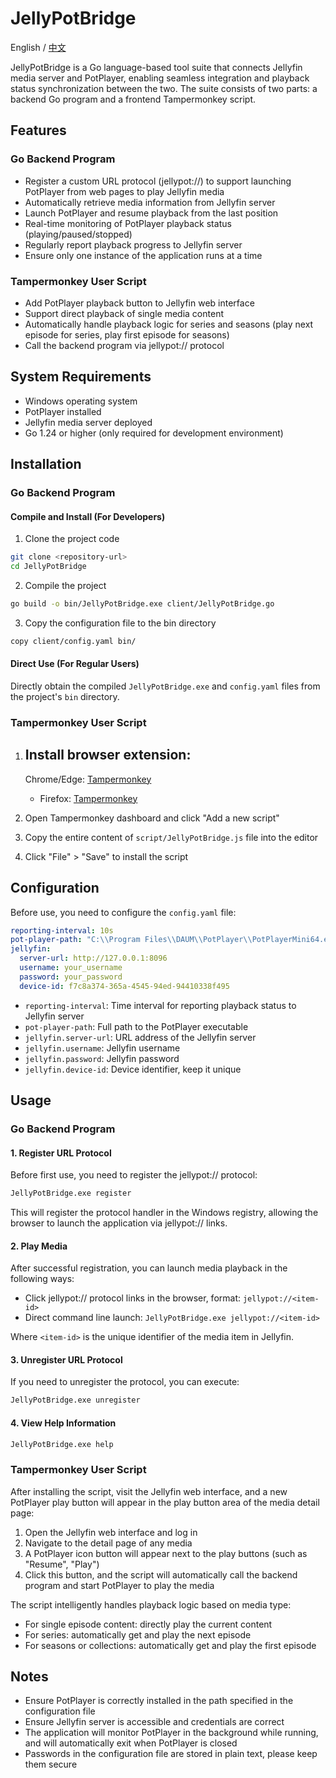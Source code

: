 # JellyPotBridge
English / [中文](README_CN.md)

JellyPotBridge is a Go language-based tool suite that connects Jellyfin media server and PotPlayer, enabling seamless
integration and playback status synchronization between the two. The suite consists of two parts: a backend Go program
and a frontend Tampermonkey script.

## Features

### Go Backend Program

- Register a custom URL protocol (jellypot://) to support launching PotPlayer from web pages to play Jellyfin media
- Automatically retrieve media information from Jellyfin server
- Launch PotPlayer and resume playback from the last position
- Real-time monitoring of PotPlayer playback status (playing/paused/stopped)
- Regularly report playback progress to Jellyfin server
- Ensure only one instance of the application runs at a time

### Tampermonkey User Script

- Add PotPlayer playback button to Jellyfin web interface
- Support direct playback of single media content
- Automatically handle playback logic for series and seasons (play next episode for series, play first episode for
  seasons)
- Call the backend program via jellypot:// protocol

## System Requirements

- Windows operating system
- PotPlayer installed
- Jellyfin media server deployed
- Go 1.24 or higher (only required for development environment)

## Installation

### Go Backend Program

#### Compile and Install (For Developers)

1. Clone the project code

```bash
git clone <repository-url>
cd JellyPotBridge
```

2. Compile the project

```bash
go build -o bin/JellyPotBridge.exe client/JellyPotBridge.go
```

3. Copy the configuration file to the bin directory

```bash
copy client/config.yaml bin/
```

#### Direct Use (For Regular Users)

Directly obtain the compiled `JellyPotBridge.exe` and `config.yaml` files from the project's `bin` directory.

### Tampermonkey User Script

1. Install browser extension:
    -
    Chrome/Edge: [Tampermonkey](https://chrome.google.com/webstore/detail/tampermonkey/dhdgffkkebhmkfjojejmpbldmpobfkfo)
    - Firefox: [Tampermonkey](https://addons.mozilla.org/en-US/firefox/addon/tampermonkey/)

2. Open Tampermonkey dashboard and click "Add a new script"

3. Copy the entire content of `script/JellyPotBridge.js` file into the editor

4. Click "File" > "Save" to install the script

## Configuration

Before use, you need to configure the `config.yaml` file:

```yaml
reporting-interval: 10s
pot-player-path: "C:\\Program Files\\DAUM\\PotPlayer\\PotPlayerMini64.exe"
jellyfin:
  server-url: http://127.0.0.1:8096
  username: your_username
  password: your_password
  device-id: f7c8a374-365a-4545-94ed-94410338f495
```

- `reporting-interval`: Time interval for reporting playback status to Jellyfin server
- `pot-player-path`: Full path to the PotPlayer executable
- `jellyfin.server-url`: URL address of the Jellyfin server
- `jellyfin.username`: Jellyfin username
- `jellyfin.password`: Jellyfin password
- `jellyfin.device-id`: Device identifier, keep it unique

## Usage

### Go Backend Program

#### 1. Register URL Protocol

Before first use, you need to register the jellypot:// protocol:

```bash
JellyPotBridge.exe register
```

This will register the protocol handler in the Windows registry, allowing the browser to launch the application via
jellypot:// links.

#### 2. Play Media

After successful registration, you can launch media playback in the following ways:

- Click jellypot:// protocol links in the browser, format: `jellypot://<item-id>`
- Direct command line launch: `JellyPotBridge.exe jellypot://<item-id>`

Where `<item-id>` is the unique identifier of the media item in Jellyfin.

#### 3. Unregister URL Protocol

If you need to unregister the protocol, you can execute:

```bash
JellyPotBridge.exe unregister
```

#### 4. View Help Information

```bash
JellyPotBridge.exe help
```

### Tampermonkey User Script

After installing the script, visit the Jellyfin web interface, and a new PotPlayer play button will appear in the play
button area of the media detail page:

1. Open the Jellyfin web interface and log in
2. Navigate to the detail page of any media
3. A PotPlayer icon button will appear next to the play buttons (such as "Resume", "Play")
4. Click this button, and the script will automatically call the backend program and start PotPlayer to play the media

The script intelligently handles playback logic based on media type:

- For single episode content: directly play the current content
- For series: automatically get and play the next episode
- For seasons or collections: automatically get and play the first episode

## Notes

- Ensure PotPlayer is correctly installed in the path specified in the configuration file
- Ensure Jellyfin server is accessible and credentials are correct
- The application will monitor PotPlayer in the background while running, and will automatically exit when PotPlayer is
  closed
- Passwords in the configuration file are stored in plain text, please keep them secure